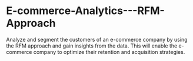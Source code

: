 # E-commerce-Analytics---RFM-Approach
Analyze and segment the customers of an e-commerce company by using the RFM approach and gain insights from the data. This will enable the e-commerce company to optimize their retention and acquisition strategies.
